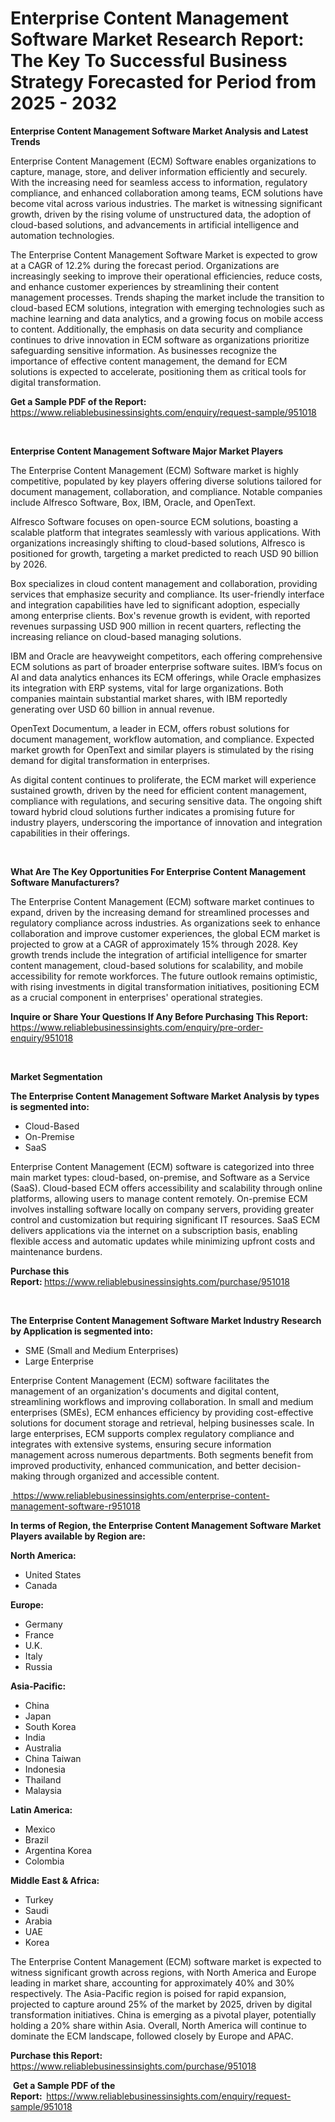 <p><h1>Enterprise Content Management Software Market Research Report: The Key To Successful Business Strategy Forecasted for Period from 2025 - 2032</h1></p><p><strong>Enterprise Content Management Software Market Analysis and Latest Trends</strong></p>
<p><p>Enterprise Content Management (ECM) Software enables organizations to capture, manage, store, and deliver information efficiently and securely. With the increasing need for seamless access to information, regulatory compliance, and enhanced collaboration among teams, ECM solutions have become vital across various industries. The market is witnessing significant growth, driven by the rising volume of unstructured data, the adoption of cloud-based solutions, and advancements in artificial intelligence and automation technologies.</p><p>The Enterprise Content Management Software Market is expected to grow at a CAGR of 12.2% during the forecast period. Organizations are increasingly seeking to improve their operational efficiencies, reduce costs, and enhance customer experiences by streamlining their content management processes. Trends shaping the market include the transition to cloud-based ECM solutions, integration with emerging technologies such as machine learning and data analytics, and a growing focus on mobile access to content. Additionally, the emphasis on data security and compliance continues to drive innovation in ECM software as organizations prioritize safeguarding sensitive information. As businesses recognize the importance of effective content management, the demand for ECM solutions is expected to accelerate, positioning them as critical tools for digital transformation.</p></p>
<p><strong>Get a Sample PDF of the Report:&nbsp;</strong> <a href="https://www.reliablebusinessinsights.com/enquiry/request-sample/951018?utm_campaign=39&utm_medium=2&utm_source=Github&utm_content=ia&utm_term=18042025&utm_id=enterprise-content-management-software">https://www.reliablebusinessinsights.com/enquiry/request-sample/951018</a></p>
<p>&nbsp;</p>
<p><strong>Enterprise Content Management Software Major Market Players</strong></p>
<p><p>The Enterprise Content Management (ECM) Software market is highly competitive, populated by key players offering diverse solutions tailored for document management, collaboration, and compliance. Notable companies include Alfresco Software, Box, IBM, Oracle, and OpenText. </p><p>Alfresco Software focuses on open-source ECM solutions, boasting a scalable platform that integrates seamlessly with various applications. With organizations increasingly shifting to cloud-based solutions, Alfresco is positioned for growth, targeting a market predicted to reach USD 90 billion by 2026.</p><p>Box specializes in cloud content management and collaboration, providing services that emphasize security and compliance. Its user-friendly interface and integration capabilities have led to significant adoption, especially among enterprise clients. Box's revenue growth is evident, with reported revenues surpassing USD 900 million in recent quarters, reflecting the increasing reliance on cloud-based managing solutions.</p><p>IBM and Oracle are heavyweight competitors, each offering comprehensive ECM solutions as part of broader enterprise software suites. IBM’s focus on AI and data analytics enhances its ECM offerings, while Oracle emphasizes its integration with ERP systems, vital for large organizations. Both companies maintain substantial market shares, with IBM reportedly generating over USD 60 billion in annual revenue.</p><p>OpenText Documentum, a leader in ECM, offers robust solutions for document management, workflow automation, and compliance. Expected market growth for OpenText and similar players is stimulated by the rising demand for digital transformation in enterprises.</p><p>As digital content continues to proliferate, the ECM market will experience sustained growth, driven by the need for efficient content management, compliance with regulations, and securing sensitive data. The ongoing shift toward hybrid cloud solutions further indicates a promising future for industry players, underscoring the importance of innovation and integration capabilities in their offerings.</p></p>
<p>&nbsp;</p>
<p><strong>What Are The Key Opportunities For Enterprise Content Management Software Manufacturers?</strong></p>
<p><p>The Enterprise Content Management (ECM) software market continues to expand, driven by the increasing demand for streamlined processes and regulatory compliance across industries. As organizations seek to enhance collaboration and improve customer experiences, the global ECM market is projected to grow at a CAGR of approximately 15% through 2028. Key growth trends include the integration of artificial intelligence for smarter content management, cloud-based solutions for scalability, and mobile accessibility for remote workforces. The future outlook remains optimistic, with rising investments in digital transformation initiatives, positioning ECM as a crucial component in enterprises' operational strategies.</p></p>
<p><strong>Inquire or Share Your Questions If Any Before Purchasing This Report:</strong> <a href="https://www.reliablebusinessinsights.com/enquiry/pre-order-enquiry/951018?utm_campaign=39&utm_medium=2&utm_source=Github&utm_content=ia&utm_term=18042025&utm_id=enterprise-content-management-software">https://www.reliablebusinessinsights.com/enquiry/pre-order-enquiry/951018</a></p>
<p>&nbsp;</p>
<p><strong>Market Segmentation</strong></p>
<p><strong>The Enterprise Content Management Software Market Analysis by types is segmented into:</strong></p>
<p><ul><li>Cloud-Based</li><li>On-Premise</li><li>SaaS</li></ul></p>
<p><p>Enterprise Content Management (ECM) software is categorized into three main market types: cloud-based, on-premise, and Software as a Service (SaaS). Cloud-based ECM offers accessibility and scalability through online platforms, allowing users to manage content remotely. On-premise ECM involves installing software locally on company servers, providing greater control and customization but requiring significant IT resources. SaaS ECM delivers applications via the internet on a subscription basis, enabling flexible access and automatic updates while minimizing upfront costs and maintenance burdens.</p></p>
<p><strong>Purchase this Report:&nbsp;</strong><a href="https://www.reliablebusinessinsights.com/purchase/951018?utm_campaign=39&utm_medium=2&utm_source=Github&utm_content=ia&utm_term=18042025&utm_id=enterprise-content-management-software">https://www.reliablebusinessinsights.com/purchase/951018</a></p>
<p>&nbsp;</p>
<p><strong>The Enterprise Content Management Software Market Industry Research by Application is segmented into:</strong></p>
<p><ul><li>SME (Small and Medium Enterprises)</li><li>Large Enterprise</li></ul></p>
<p><p>Enterprise Content Management (ECM) software facilitates the management of an organization's documents and digital content, streamlining workflows and improving collaboration. In small and medium enterprises (SMEs), ECM enhances efficiency by providing cost-effective solutions for document storage and retrieval, helping businesses scale. In large enterprises, ECM supports complex regulatory compliance and integrates with extensive systems, ensuring secure information management across numerous departments. Both segments benefit from improved productivity, enhanced communication, and better decision-making through organized and accessible content.</p></p>
<p><a href="https://www.reliablebusinessinsights.com/enterprise-content-management-software-r951018?utm_campaign=39&utm_medium=2&utm_source=Github&utm_content=ia&utm_term=18042025&utm_id=enterprise-content-management-software">&nbsp;https://www.reliablebusinessinsights.com/enterprise-content-management-software-r951018</a></p>
<p><strong>In terms of Region, the Enterprise Content Management Software Market Players available by Region are:</strong></p>
<p>
    <p> <strong> North America: </strong>
        <ul>
            <li>United States</li>
            <li>Canada</li>
        </ul>
        </p> 
    <p> <strong> Europe: </strong>
        <ul>
            <li>Germany</li>
            <li>France</li>
            <li>U.K.</li>
            <li>Italy</li>
            <li>Russia</li>
        </ul>
        </p> 
    <p> <strong> Asia-Pacific: </strong>
        <ul>
            <li>China</li>
            <li>Japan</li>
            <li>South Korea</li>
            <li>India</li>
            <li>Australia</li>
            <li>China Taiwan</li>
            <li>Indonesia</li>
            <li>Thailand</li>
            <li>Malaysia</li>
        </ul>
        </p> 
    <p> <strong> Latin America: </strong>
        <ul>
            <li>Mexico</li>
            <li>Brazil</li>
            <li>Argentina Korea</li>
            <li>Colombia</li>
        </ul>
        </p> 
    <p> <strong> Middle East & Africa: </strong>
        <ul>
            <li>Turkey</li>
            <li>Saudi</li>
            <li>Arabia</li>
            <li>UAE</li>
            <li>Korea</li>
        </ul>
    </p>
    </p>
<p><p>The Enterprise Content Management (ECM) software market is expected to witness significant growth across regions, with North America and Europe leading in market share, accounting for approximately 40% and 30% respectively. The Asia-Pacific region is poised for rapid expansion, projected to capture around 25% of the market by 2025, driven by digital transformation initiatives. China is emerging as a pivotal player, potentially holding a 20% share within Asia. Overall, North America will continue to dominate the ECM landscape, followed closely by Europe and APAC.</p></p>
<p><strong>Purchase this Report: </strong><a href="https://www.reliablebusinessinsights.com/purchase/951018?utm_campaign=39&utm_medium=2&utm_source=Github&utm_content=ia&utm_term=18042025&utm_id=enterprise-content-management-software">https://www.reliablebusinessinsights.com/purchase/951018</a></p>
<p>&nbsp;<strong>Get a Sample PDF of the Report:&nbsp;&nbsp;</strong><a href="https://www.reliablebusinessinsights.com/enquiry/request-sample/951018?utm_campaign=39&utm_medium=2&utm_source=Github&utm_content=ia&utm_term=18042025&utm_id=enterprise-content-management-software">https://www.reliablebusinessinsights.com/enquiry/request-sample/951018</a></p>
<p><strong></strong></p>
<p><p></p><p></p><p></p></p>